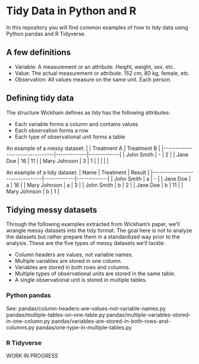 # Tidy Data in Python and R

In this repository you will find common examples of how to tidy data using Python pandas and R Tidyverse.

## A few definitions
- Variable: A measurement or an attribute. Height, weight, sex, etc.
- Value: The actual measurement or attribute. 152 cm, 80 kg, female, etc.
- Observation: All values measure on the same unit. Each person.

## Defining tidy data
The structure Wickham defines as tidy has the following attributes:
- Each variable forms a column and contains values
- Each observation forms a row
- Each type of observational unit forms a table

An example of a messy dataset:
|                                | Treatment A | Treatment B |
|--------------------------------|-------------|-------------|
| John Smith                     | -           | 2           |
| Jane Doe                       | 16          | 11          |
| Mary Johnson                   | 3           | 1           |
|                                |             |             |

An example of a tidy dataset:
| Name                           | Treatment   | Result      |
|--------------------------------|-------------|-------------|
| John Smith                     | a           | -           |
| Jane Doe                       | a           | 16          |
| Mary Johnson                   | a           | 3           |
| John Smith                     | b           | 2           |
| Jane Doe                       | b           | 11          |
| Mary Johnson                   | b           | 1           |

##  Tidying messy datasets 

Through the following examples extracted from Wickham’s paper, we’ll wrangle messy datasets into the tidy format. The goal here is not to analyze the datasets but rather prepare them in a standardized way prior to the analysis. These are the five types of messy datasets we’ll tackle:

- Column headers are values, not variable names.
- Multiple variables are stored in one column.
- Variables are stored in both rows and columns.
- Multiple types of observational units are stored in the same table.
- A single observational unit is stored in multiple tables.

### Python pandas
See:
pandas/column-headers-are-values-not-variable-names.py
pandas/multiple-tables-on-one-table.py
pandas/multiple-variables-stored-in-one-column.py
pandas/variables-are-stored-in-both-rows-and-columns.py
pandas/one-type-in-multiple-tables.py


### R Tidyverse
WORK IN PROGRESS